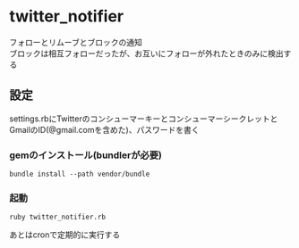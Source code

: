 # twitter_notifier
フォローとリムーブとブロックの通知  
ブロックは相互フォローだったが、お互いにフォローが外れたときのみに検出する
## 設定
settings.rbにTwitterのコンシューマーキーとコンシューマーシークレットと
GmailのID(@gmail.comを含めた)、パスワードを書く
### gemのインストール(bundlerが必要)
```
bundle install --path vendor/bundle
```
### 起動
```
ruby twitter_notifier.rb
```
あとはcronで定期的に実行する